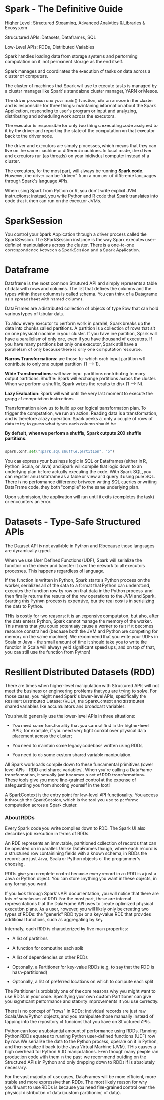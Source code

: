 # Spark - The Definitive Guide

Higher Level: Structured Streaming, Advanced Analytics & Libraries & Ecosystem

Strucutured APIs: Datasets, Dataframes, SQL

Low-Level APIs: RDDs, Distributed Variables

Spark handles loading data from storage systems and performing computation on it, not permanent storage as the end itself. 

Spark manages and coordinates the execution of tasks on data across a cluster of computers.

The cluster of machines that Spark will use to execute tasks is managed by a cluster manager like Spark's standalone cluster manager, YARN or Mesos. 

The driver process runs your main() function, sits on a node in the cluster and is responsible for three things: maintaning information about the Spark Application, responding to user's program or input and analyzing, distributing and scheduling work across the executors.

The executor is responsible for only two things: executing code assigned to it by the driver and reporting the state of the computation on that executor back to the driver node. 

The driver and executors are simply processes, which means that they can live on the same machine or different machines. In local mode, the driver and executors run (as threads) on your inidivdual computer instead of a cluster. 

The executors, for the most part, will always be running **Spark code**. However, the driver can be "driven" from a number of differente languages through Spark's language APIs. 

When using Spark from Python or R, you don't write explicit JVM instructions; instead, you write Python and R code that Spark translates into code that it then can run on the executor JVMs.

# SparkSession

You control your Spark Application through a driver process called the SparkSession. The SParkSession instance is the way Spark executes user-definied manipulations across the cluster. There is a one-to-one correspondence between a SparkSession and a Spark Application. 

# Dataframe

Dataframe is the most common Strutured API and simply represents a table of data with rows and columns. The list that defines the columns and the types within those columns is called schema. You can think of a Datagrame as a spreadsheet with named columns.

DataFrames are a distributed collection of objects of type Row that can hold various types of tabular data.

To allow every executor to perform work in parallel, Spark breaks up the data into chunks called partitions. A partition is a collection of rows that sit on one physical machine in your cluster. If you have ine partition, Spark will have a parallelism of only one, even if you have thousand of executors. If you have many partitions but only one executor, Spark still have a parallelism of only because there is only one computation resource.

**Narrow Transformations**: are those for which each input partition will contribute to only one output partition. (1 --> 1).

**Wide Transformations**: will have input partitions contributing to many output partitions. Shuffle: Spark will exchange partitions across the cluster. When we perform a shuffle, Spark writes the results to disk (1 --> N).

**Lazy Evaluation**: Spark will wait until the very last moment to execute the grapg of computation instructions. 

Transformation allow us to build up our logical transformation plan. To trigger the computation, we run an action. Reading data is a transformation, and is therefore a lazy operation. Spark peeks at only a couple of rows of data to try to guess what types each column should be.

**By default, when we perform a shuffle, Spark outputs 200 shuffle partitions**.

~~~python

spark.conf.set("spark.sql.shuffle.partition", "5")

~~~

You can express your business logic in SQL or Dataframes (either in R, Python, Scala, or Java) and Spark will compile that logic down to an underlying plan before actually executing the code. With Spark SQL, you can register anu Dataframe as a table or view and query it using pure SQL. There is no performance difference between writing SQL queries or writing DataFrame code, they both "compile" to the same underlying plan.

Upon submission, the application will run until it exits (completes the task) or encounters an error. 

# Datasets - Type-Safe Structured APIs

The Dataset API is not available in Python and R because those languages are dynamically typed.

When we use User Defined Functions (UDF), Spark will serialize the function on the driver and transfer it over the network to all executors processes. This happens regardless of language.

If the function is written in Python, Spark starts a Python process on the worker, serializes all of the data to a format that Python can understand, executes the function row by row on that data in the Python process, and then finally returns the results of the row operations to the JVM and Spark. Starting this Python process is expensive, but the real cost is in serializing the data to Python.

THis is costly for two reasons: it is an expensive computation, but also, after the data enters Python, Spark cannot manage the memory of the worker. This means that you could potentially cause a worker to failt if it becomes resource constrained (because both the JVM and Python are competing for memory on the same machine). We recommend that you write your UDFs in Scala or Java - the small amount of time it should take you to write the function in Scala will always yeld significant speed ups, and on top of that, you can still use the function from Python!

# Resilient Distributed Datasets (RDD)

There are times when higher-level manipulation with Structured APIs will not meet the business or engineering problems that you are trying to solve. For those cases, you might need Spark's lower-level APIs, specifically the Resilient Distributed Dataset (RDD), the SparkContext and distributed shared variables like accumulators and broadcast variables. 

You should generally use the lower-level APIs in three situations:

* You need some functionality that you cannot find in the higher-level APIs; for example, if you need very tight control over physical data placement across the cluster;

* You need to maintain some legacy codebase written using RDDs;

* You need to do some custom shared variable manipulation.

All Spark workloads compile down to these fundamental primitives (lower level APIs - RDD and shared variables). When you're calling a DataFrame transformation, it actually just becomes a set of RDD transformations. These tools give you more fine-grained control at the expense of safeguarding you from shooting yourself in the foot!

A SparkContext is the entry point for low-level API functionality. You access it through the SparkSession, which is the tool you use to performe computation across a Spark cluster. 

### About RDDs

Every Spark code you write compiles down to RDD. The Spark UI also describes job execution in terms of RDDs. 

An RDD represents an immutable, partitioned collection of records that can be operated on in parallel. Unlike DataFrames though, where each record is a structured row containining fields with a known schema, in RDDs the records are just Java, Scala or Python objects of the programmer's choosing. 

RDDs give you complete control because every record in an RDD is a just a Java or Python object. You can store anything you want in these objects, in any format you want. 

If you look through Spark's API documentation, you will notice that there are lots of subclasses of RDD. For the most part, these are internal representations that the DataFrame API uses to create optimized physical execution plans. As a user, however, you will likely only be creating two types of RDDs: the "generic" RDD type or a key-value RDD that provides additional functions, such as aggregating by key.

Internally, each RDD is characterized by five main properties:

* A list of partitions

* A function for computing each split

* A list of dependencies on other RDDs

* Optionally, a Partitioner for key-value RDDs (e.g, to say that the RDD is hash-partitioned)

* Optionally, a list of preferred locations on which to compute each split

The Partitioner is problably one of the core reasons why you might want to use RDDs in your code. Specifying your own custom Partitioner can give you significant performance and stability improvements if you use correctly. 

There is no concept of "rows" in RDDs; individual records are just raw Scala/Java/Python objects, and you manipulate those manually instead of tapping into the repository of funcions that you have on Structured APIs.

Python can lose a substantial amount of performance using RDDs. Running Python RDDs equates to running Python user-defined functions (UDF) row by row. We serialize the data to the Python process, operate on it in Python, and then serialize it back to the Java Virtual Machine (JVM). THis causes a high overhead for Python RDD manipulations. Even though many people ran production code with them in the past, we recommend building on the Structured APIs in Python and only dropping down to RDDs if is absolutely necessary.

For the vast majority of use cases, DataFrames will be more efficient, more stable and more expressive than RDDs. The most likely reason for why you'll want to use RDDs is because you need fine-grained control over the physical distribution of data (custom partitioning of data).

